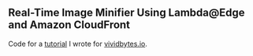 ## Real-Time Image Minifier Using Lambda@Edge and Amazon CloudFront

Code for a [tutorial](https://www.vividbytes.io/lambda-edge-image-processing/) I wrote for [vividbytes.io](https://www.vividbytes.io).
